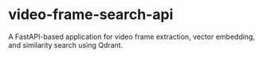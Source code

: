 # video-frame-search-api
A FastAPI-based application for video frame extraction, vector embedding, and similarity search using Qdrant.
